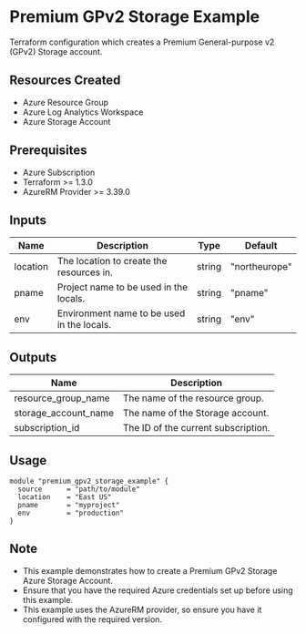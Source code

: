 # Premium GPv2 Storage Example

Terraform configuration which creates a Premium General-purpose v2 (GPv2) Storage account.

## Resources Created

- Azure Resource Group
- Azure Log Analytics Workspace
- Azure Storage Account

## Prerequisites

- Azure Subscription
- Terraform >= 1.3.0
- AzureRM Provider >= 3.39.0

## Inputs

| Name                 | Description                                                                                        | Type   | Default       |
|----------------------|----------------------------------------------------------------------------------------------------|--------|---------------|
| location             | The location to create the resources in.                                                          | string | "northeurope" |
| pname                | Project name to be used in the locals.                                                            | string | "pname"       |
| env                  | Environment name to be used in the locals.                                                        | string | "env"         |

## Outputs

| Name                  | Description                                                                                      |
|-----------------------|--------------------------------------------------------------------------------------------------|
| resource_group_name   | The name of the resource group.                                                                  |
| storage_account_name  | The name of the Storage account.                                                                 |
| subscription_id       | The ID of the current subscription.                                                              |

## Usage

```hcl
module "premium_gpv2_storage_example" {
  source      = "path/to/module"
  location    = "East US"
  pname       = "myproject"
  env         = "production"
}
```

## Note

- This example demonstrates how to create a Premium GPv2 Storage Azure Storage Account.
- Ensure that you have the required Azure credentials set up before using this example.
- This example uses the AzureRM provider, so ensure you have it configured with the required version.